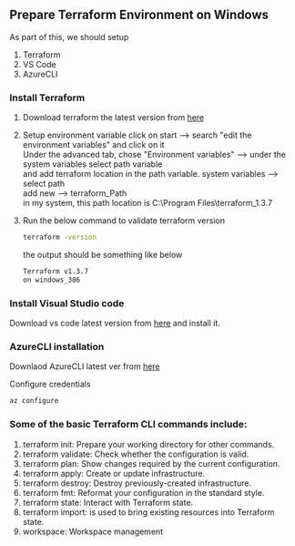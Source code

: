 ## Prepare Terraform Environment on Windows
As part of this, we should setup 
1. Terraform
2. VS Code
3. AzureCLI 

### Install Terraform 
1. Download terraform the latest version from [here](https://developer.hashicorp.com/terraform/downloads)
2. Setup environment variable
click on start --> search "edit the environment variables" and click on it  
Under the advanced tab, chose "Environment variables" --> under the system variables select path variable   
and add terraform location in the path variable. system variables --> select path  
add new --> terraform_Path   
in my system, this path location is C:\Program Files\terraform_1.3.7

1. Run the below command to validate terraform version
   ```sh
   terraform -version
   ```
   the output should be something like below 
   ```sh
   Terraform v1.3.7
   on windows_386
   ```

 ### Install Visual Studio code

  Download vs code latest version from [here](https://code.visualstudio.com/download) and install it.

### AzureCLI installation

Downlaod AzureCLI latest ver from [here](https://learn.microsoft.com/en-us/cli/azure/install-azure-cli-windows?tabs=azure-cli)


Configure credentials
   ```sh
   az configure 
   ```

### Some of the basic Terraform CLI commands include:
1. terraform init: Prepare your working directory for other commands.
2. terraform validate: Check whether the configuration is valid.
3. terraform plan: Show changes required by the current configuration.
4. terraform apply: Create or update infrastructure.
5. terraform destroy: Destroy previously-created infrastructure.
6. terraform fmt: Reformat your configuration in the standard style.
7. terraform state: Interact with Terraform state.
9. terraform import: is used to bring existing resources into Terraform state.
10. workspace: Workspace management